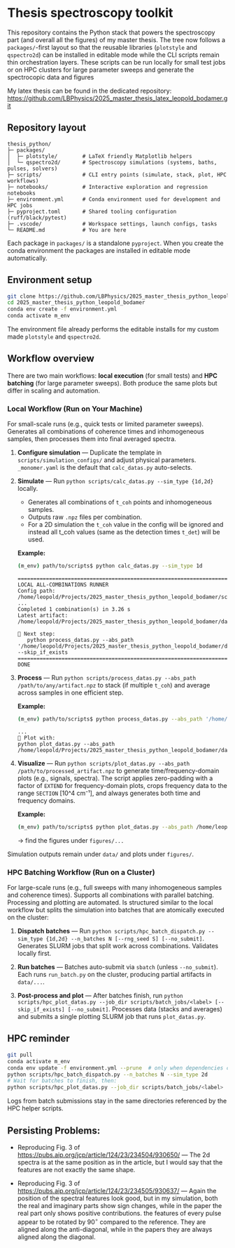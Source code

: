 # Thesis spectroscopy toolkit

This repository contains the Python stack that powers the spectroscopy part (and overall all the figures) of my master thesis.  The tree now follows a `packages/`-first layout so that the reusable libraries (`plotstyle` and `qspectro2d`) can be installed in editable mode while the CLI scripts remain thin orchestration layers. These scripts can be run locally for small test jobs or on HPC clusters for large parameter sweeps and generate the spectrocopic data and figures

My latex thesis can be found in the dedicated repository:
https://github.com/LBPhysics/2025_master_thesis_latex_leopold_bodamer.git

## Repository layout

```
thesis_python/
├─ packages/
│  ├─ plotstyle/        # LaTeX friendly Matplotlib helpers
│  └─ qspectro2d/       # Spectroscopy simulations (systems, baths, pulses, solvers)
├─ scripts/             # CLI entry points (simulate, stack, plot, HPC workflows)
├─ notebooks/           # Interactive exploration and regression notebooks
├─ environment.yml      # Conda environment used for development and HPC jobs
├─ pyproject.toml       # Shared tooling configuration (ruff/black/pytest)
├─ .vscode/             # Workspace settings, launch configs, tasks
└─ README.md            # You are here
```

Each package in `packages/` is a standalone `pyproject`.  When you create the conda environment the packages are installed in editable mode automatically.
## Environment setup

```bash
git clone https://github.com/LBPhysics/2025_master_thesis_python_leopold_bodamer.git
cd 2025_master_thesis_python_leopold_bodamer
conda env create -f environment.yml
conda activate m_env
```

The environment file already performs the editable installs for my custom made `plotstyle` and `qspectro2d`.

## Workflow overview

There are two main workflows: **local execution** (for small tests) and **HPC batching** (for large parameter sweeps). Both produce the same plots but differ in scaling and automation.

### Local Workflow (Run on Your Machine)
For small-scale runs (e.g., quick tests or limited parameter sweeps). Generates all combinations of coherence times and inhomogeneous samples, then processes them into final averaged spectra.

1. **Configure simulation** — Duplicate the template in `scripts/simulation_configs/` and adjust physical parameters. `_monomer.yaml` is the default that `calc_datas.py` auto-selects.

2. **Simulate** — Run `python scripts/calc_datas.py --sim_type {1d,2d}` locally.
   - Generates all combinations of `t_coh` points and inhomogeneous samples.
   - Outputs raw `.npz` files per combination.
   - For a 2D simulation the `t_coh` value in the config will be ignored and instead all t_coh values (same as the detection times `t_det`) will be used.

   **Example:**

   ```bash
   (m_env) path/to/scripts$ python calc_datas.py --sim_type 1d
   ```

   ```
   ================================================================================
   LOCAL ALL-COMBINATIONS RUNNER
   Config path: /home/leopold/Projects/2025_master_thesis_python_leopold_bodamer/scripts/simulation_configs/_monomer.yaml
   ...
   Completed 1 combination(s) in 3.26 s
   Latest artifact:
   /home/leopold/Projects/2025_master_thesis_python_leopold_bodamer/data/1_atoms/ME/RWA/t_dm300.0_t_wait10.0_dt_0.2_1/1d_run_t000_s000.npz

   🎯 Next step:
      python process_datas.py --abs_path '/home/leopold/Projects/2025_master_thesis_python_leopold_bodamer/data/1_atoms/ME/RWA/t_dm300.0_t_wait10.0_dt_0.2_1/1d_run_t000_s000.npz' --skip_if_exists
   ================================================================================
   DONE
   ```
3. **Process** — Run `python scripts/process_datas.py --abs_path /path/to/any/artifact.npz` to stack (if multiple `t_coh`) and average across samples in one efficient step.

   **Example:**

   ```bash
   (m_env) path/to/scripts$ python process_datas.py --abs_path '/home/leopold/Projects/2025_master_thesis_python_leopold_bodamer/data/1_atoms/ME/RWA/t_dm300.0_t_wait10.0_dt_0.2_1/1d_run_t000_s000.npz' --skip_if_exists
   ```

   ```
   ...
   🎯 Plot with:
   python plot_datas.py --abs_path /home/leopold/Projects/2025_master_thesis_python_leopold_bodamer/data/1_atoms/ME/RWA/t_dm300.0_t_wait10.0_dt_0.2_1/1d_inhom_averaged.npz
   ```

4. **Visualize** — Run `python scripts/plot_datas.py --abs_path /path/to/processed_artifact.npz` to generate time/frequency-domain plots (e.g., signals, spectra). The script applies zero-padding with a factor of `EXTEND` for frequency-domain plots, crops frequency data to the range `SECTION` [10^4 cm⁻¹], and always generates both time and frequency domains.

   **Example:**

   ```bash
   (m_env) path/to/scripts$ python plot_datas.py --abs_path /home/leopold/Projects/2025_master_thesis_python_leopold_bodamer/data/1_atoms/ME/RWA/t_dm300.0_t_wait10.0_dt_0.2_1/1d_inhom_averaged.npz
   ```

   -> find the figures under `figures/...`

Simulation outputs remain under `data/` and plots under `figures/`.

### HPC Batching Workflow (Run on a Cluster)
For large-scale runs (e.g., full sweeps with many inhomogeneous samples and coherence times). Supports all combinations with parallel batching. Processing and plotting are automated.
Is structured similar to the local workflow but splits the simulation into batches that are atomically executed on the cluster:

1. **Dispatch batches** — Run `python scripts/hpc_batch_dispatch.py --sim_type {1d,2d} --n_batches N [--rng_seed S] [--no_submit]`. Generates SLURM jobs that split work across combinations. Validates locally first.

2. **Run batches** — Batches auto-submit via `sbatch` (unless `--no_submit`). Each runs `run_batch.py` on the cluster, producing partial artifacts in `data/...`.

3. **Post-process and plot** — After batches finish, run `python scripts/hpc_plot_datas.py --job_dir scripts/batch_jobs/<label> [--skip_if_exists] [--no_submit]`. Processes data (stacks and averages) and submits a single plotting SLURM job that runs `plot_datas.py`.

## HPC reminder

```bash
git pull
conda activate m_env
conda env update -f environment.yml --prune  # only when dependencies change
python scripts/hpc_batch_dispatch.py --n_batches N --sim_type 2d
# Wait for batches to finish, then:
python scripts/hpc_plot_datas.py --job_dir scripts/batch_jobs/<label>
```

Logs from batch submissions stay in the same directories referenced by the HPC helper scripts.

## Persisting Problems:

- Reproducing Fig. 3 of https://pubs.aip.org/jcp/article/124/23/234504/930650/ — The 2d spectra is at the same position as in the article, but I would say that the features are not exactly the same shape.

- Reproducing Fig. 3 of https://pubs.aip.org/jcp/article/124/23/234505/930637/ —  Again the position of the spectral features look good, but in my simulation, both the real and imaginary parts show sign changes, while in the paper the real part only shows positive contributions. the features of every pulse appear to be rotated by $90^{\circ}$ compared to the reference. They are aligned along the anti-diagonal, while in the papers they are always aligned along the diagonal.
